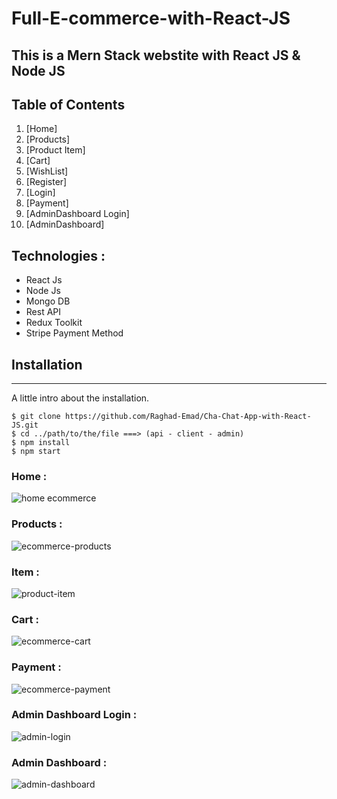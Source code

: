 # Full-E-commerce-with-React-JS

## This is a Mern Stack webstite with React JS & Node JS




## Table of Contents
1. [Home]
2. [Products]
3. [Product Item]
4. [Cart]
5. [WishList]
6. [Register]
7. [Login]
8. [Payment]
9. [AdminDashboard Login]
10. [AdminDashboard]


## Technologies :

* React Js
* Node Js
* Mongo DB
* Rest API
* Redux Toolkit
* Stripe Payment Method

## Installation
***
A little intro about the installation. 
```
$ git clone https://github.com/Raghad-Emad/Cha-Chat-App-with-React-JS.git
$ cd ../path/to/the/file ===> (api - client - admin)
$ npm install
$ npm start
```

### Home :
![home ecommerce](https://user-images.githubusercontent.com/106435661/218880467-9d4261f7-ba8b-45d9-b477-430253ce68f9.png)

### Products :
![ecommerce-products](https://user-images.githubusercontent.com/106435661/218880666-5f975ac5-aa0c-45d7-af3c-ac68afa3d119.png)

### Item :
![product-item](https://user-images.githubusercontent.com/106435661/218880714-6c0f4b0a-7470-481a-92c9-2c3b5cb512ff.png)

### Cart :
![ecommerce-cart](https://user-images.githubusercontent.com/106435661/218880762-ae8d9921-5a0b-421d-93af-4ccba5b42c19.png)

### Payment :
![ecommerce-payment](https://user-images.githubusercontent.com/106435661/218880805-10b7b024-ad3a-4e48-9989-1db142c2a9cb.png)

### Admin Dashboard Login :
![admin-login](https://user-images.githubusercontent.com/106435661/218880874-922507a7-3055-4da8-bd83-f6342c48f472.png)

### Admin Dashboard :
![admin-dashboard](https://user-images.githubusercontent.com/106435661/218881749-c4b66c19-9df2-4752-a777-4c2e9428937f.png)
